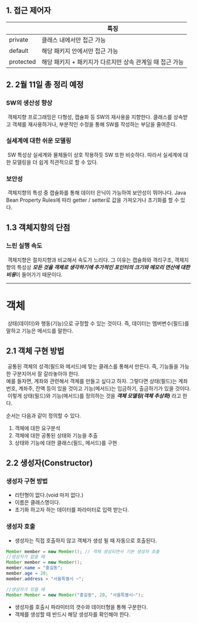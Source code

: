 ## 1. 접근 제어자

||특징|
|---|---|
|private|클래스 내에서만 접근 가능|
|default|해당 패키지 안에서만 접근 가능|
|protected|해당 패키지 + 패키지가 다르지만 상속 관계일 때 접근 가능|
   
 ## 2. 2월 11일 총 정리 예정
 
 ### SW의 생산성 향상  
 &nbsp;객체지향 프로그래밍은 다형성, 캡슐화 등 SW의 재사용을 지향한다. 클래스를 상속받고 객체를 재사용하거나, 부분적인 수정을 통해 SW를 작성하는 부담을 줄여준다.  
   
 ### 실세계에 대한 쉬운 모델링
 &nbsp;SW 특성상 실세계와 물체들이 상호 작용하듯 SW 또한 비슷하다. 따라서 실세계에 대한 모델링을 더 쉽게 직관적으로 할 수 있다.  
 
 ### 보안성
 &nbsp;객체지향의 특성 중 캡슐화를 통해 데이터 은닉이 가능하여 보안성이 뛰어나다. Java Bean Property Rules에 따라 getter / setter로 값을 가져오거나 초기화를 할 수 있다.  
   
   
 ## 1.3 객체지향의 단점  
 ### 느린 실행 속도  
 &nbsp;객체지향은 절차지향과 비교해서 속도가 느리다. 그 이유는 캡슐화와 격리구조, 객체지향의 특성상 ***모든 것을 객체로 생각하기에 추가적인 포인터의 크기와 메모리 연산에 대한 비용***이 들어가기 때문이다.  
   
---
     
 # 객체  
 &nbsp;상태(데이터)와 행동(기능)으로 규정할 수 있는 것이다. 즉, 데이터는 멤버변수(필드)를 말하고 기능은 메서드를 말한다.  
   
   
 ## 2.1 객체 구현 방법  
 &nbsp;공통된 객체의 성격(필드와 메서드)에 맞는 클래스를 통해서 만든다. 즉, 기능들을 가능한 구분지어서 잘 갈라놓아야 한다.  
 예를 들자면, 계좌와 관련해서 객체를 만들고 싶다고 하자. 그렇다면 상태(필드)는 계좌번호, 계좌주, 잔액 등이 있을 것이고 기능(메서드)는 입금하기, 출금하기가 있을 것이다.  
 &nbsp;이렇게 상태(필드)와 기능(메서드)를 정의하는 것을 ***객체 모델링(객체 추상화)*** 라고 한다.  
   
   순서는 다음과 같이 정의할 수 있다.  
   1. 객체에 대한 요구분석  
   2. 객체에 대한 공통된 상태와 기능을 추출  
   3. 상태와 기능에 대한 클래스(필드, 메서드)를 구현  
  
  ## 2.2 생성자(Constructor)  
  ### 생성자 구현 방법  
  - 리턴형이 없다.(void 마저 없다.)  
  - 이름은 클래스명이다.  
  - 초기화 하고자 하는 데이터를 파라미터로 입력 받는다.  
  ### 생성자 호출
  - 생성자는 직접 호출하지 않고 객체가 생성 될 때 자동으로 호출된다.  
  ```java
Member member = new Member(); // 객체 생성되면서 기본 생성자 호출
//생성자가 없을 때
Member member = new Member();
member.name = "홍길동";
member.age = 20;
member.address = "서울특별시 ~";

//생성자가 있을 때
Member Member = new Member("홍길동", 20, "서울특별시~");
  ```  
  - 생성자를 호출시 파라미터의 갯수와 데이터형을 통해 구분한다.  
  - 객체를 생성할 때 반드시 해당 생성자를 확인해야 한다.
  
